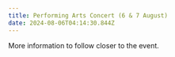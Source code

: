```yaml
---
title: Performing Arts Concert (6 & 7 August)
date: 2024-08-06T04:14:30.844Z
---
```

More information to follow closer to the event.